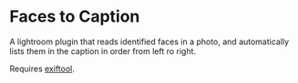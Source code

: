 # Faces to Caption
A lightroom plugin that reads identified faces in a photo, and automatically lists them in the caption in order from left ro right.

Requires [exiftool](https://exiftool.org/).
